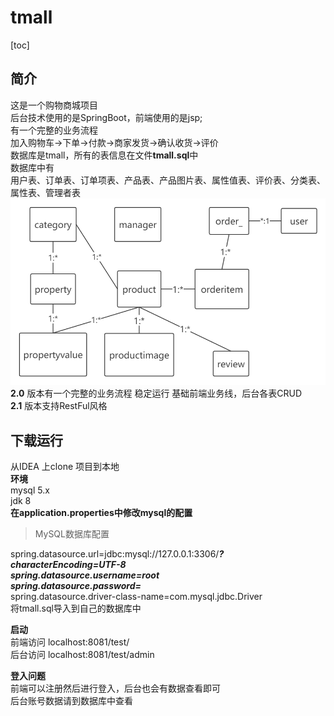 # tmall

[toc]

## 简介
这是一个购物商城项目<br>
后台技术使用的是SpringBoot，前端使用的是jsp;<br>
有一个完整的业务流程 <br>
加入购物车->下单->付款->商家发货->确认收货->评价<br>
数据库是tmall，所有的表信息在文件**tmall.sql**中<br>
数据库中有<br>
用户表、订单表、订单项表、产品表、产品图片表、属性值表、评价表、分类表、属性表、管理者表<br>
![image](./pic/tableRelationship.png)<br>
**2.0** 版本有一个完整的业务流程 稳定运行 基础前端业务线，后台各表CRUD<br>
**2.1** 版本支持RestFul风格<br>
## 下载运行<br>
从IDEA 上clone 项目到本地<br>
**环境**<br>
mysql 5.x<br>
jdk 8<br>
**在application.properties中修改mysql的配置**<br>
> MySQL数据库配置

spring.datasource.url=jdbc:mysql://127.0.0.1:3306/*****?characterEncoding=UTF-8<br>
spring.datasource.username=root<br>
spring.datasource.password=*****<br>
spring.datasource.driver-class-name=com.mysql.jdbc.Driver<br>
将tmall.sql导入到自己的数据库中<br>

**启动**<br>
前端访问 localhost:8081/test/<br>
后台访问 localhost:8081/test/admin<br>

**登入问题**<br>
前端可以注册然后进行登入，后台也会有数据查看即可<br>
后台账号数据请到数据库中查看
